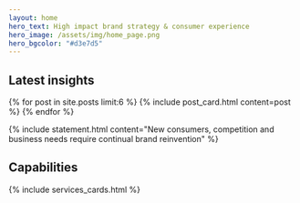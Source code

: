 ```yaml
---
layout: home
hero_text: High impact brand strategy & consumer experience
hero_image: /assets/img/home_page.png
hero_bgcolor: "#d3e7d5"
---
```


## Latest insights

<section class="cards">
  {% for post in site.posts limit:6 %}
    {% include post_card.html content=post %}
  {% endfor %}
</section>

{% include statement.html content="New consumers, competition and business needs require continual brand reinvention" %}


## Capabilities

{% include services_cards.html %}
